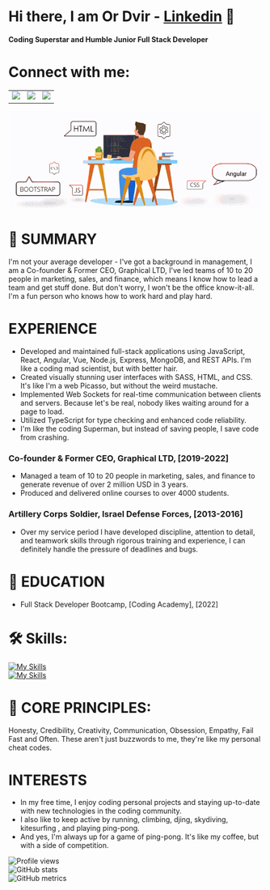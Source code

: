 # Hi there, I am Or Dvir -  [Linkedin][linkedin] 👋 
#### Coding Superstar and Humble Junior Full Stack Developer
# Connect with me:

<table>
 <tr>
  <td>
   <a href="https://github.com/ord669"> 
 <img src="https://img.icons8.com/fluency/48/null/github.png"/>
   </a>
  </td>
   <td>
   <a href="https://www.linkedin.com/in/or%D6%B9dvir/">
 <img src="https://img.icons8.com/fluency/48/null/linkedin-circled.png"/>  
   </a>
  </td>
   <td>
   <a href="mailto: ordvir24@gmail.com">
 <img src="https://img.icons8.com/color/48/null/circled-envelope.png"/>
   </a>
  </td>
  
  
  
 </tr>
</table>
<img src="https://github.com/Qadir-Hassan/attachement/blob/main/tinywow_web-developer_14252841.gif">




# 🚀 SUMMARY
I'm not your average developer - I've got a background in management, I am a Co-founder & Former CEO, Graphical LTD, I've led teams of 10 to 20 people in marketing, sales, and finance, which means I know how to lead a team and get stuff done. But don't worry, I won't be the office know-it-all. I'm a fun person who knows how to work hard and play hard.

# EXPERIENCE

- Developed and maintained full-stack applications using JavaScript, React, Angular, Vue, Node.js, Express, MongoDB, and REST APIs.  I'm like a coding mad scientist, but with better hair.
- Created visually stunning user interfaces with SASS, HTML, and CSS. It's like I'm a web Picasso, but without the weird mustache.
- Implemented Web Sockets for real-time communication between clients and servers. Because let's be real, nobody likes waiting around for a page to load.
- Utilized TypeScript for type checking and enhanced code reliability. 
- I'm like the coding Superman, but instead of saving people, I save code from crashing.
### Co-founder & Former CEO, Graphical LTD, [2019-2022]
- Managed a team of 10 to 20 people in marketing, sales, and finance to generate revenue of over 2 million USD in 3 years.
- Produced and delivered online courses to over 4000 students. 

### Artillery Corps Soldier, Israel Defense Forces, [2013-2016]
- Over my service period I have developed discipline, attention to detail, and teamwork skills through rigorous training and experience, I can definitely  handle the pressure of deadlines and bugs.

# 📘 EDUCATION
- Full Stack Developer Bootcamp, [Coding Academy], [2022]

# 🛠 Skills:
 
[![My Skills](https://skills.thijs.gg/icons?i=angular,react,vue,js,nodejs,express,mongodb&theme=dark)](https://skills.thijs.gg)
</br>
[![My Skills](https://skills.thijs.gg/icons?i=sass,html,css,ts&theme=dark)](https://skills.thijs.gg)
</br>

# 📝 CORE PRINCIPLES:
Honesty, Credibility, Creativity, Communication, Obsession, Empathy, Fail Fast and Often. These aren't just buzzwords to me, they're like my personal cheat codes.

# INTERESTS
- In my free time, I enjoy coding personal projects and staying up-to-date with new technologies in the coding community. 
- I also like to keep active by running, climbing, djing, skydiving, kitesurfing , and playing ping-pong. 
- And yes, I'm always up for a game of ping-pong. It's like my coffee, but with a side of competition.


![Profile views](https://gpvc.arturio.dev/ord669)</br>
![GitHub stats](https://github-readme-stats.vercel.app/api?username=ord669&show_icons=true) </br>
![GitHub metrics](https://metrics.lecoq.io/ord669)  




[course]: https://www.youtube.com/watch?v=mjYh6hlXmZk&t=293s&ab_channel=TutorialHero
[twitter]: https://twitter.com/Qadir77350473
[youtube]: https://www.youtube.com/channel/UCRUrJPsXvjsblevu514rkbQ
[instagram]: https://www.instagram.com/qadir109/
[linkedin]: https://www.linkedin.com/in/or%D6%B9dvir/



